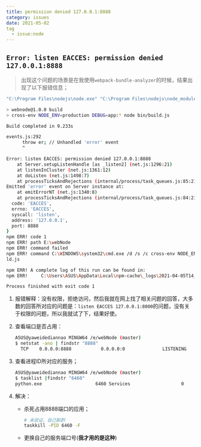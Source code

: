 ```yaml
---
title: permission denied 127.0.0.1:8888
category: issues
date: 2021-05-02
tag
  - issue:node
---
```


## `Error: listen EACCES: permission denied 127.0.0.1:8888`

> 出现这个问题的场景是在我使用`webpack-bundle-analyzer`的时候，结果出现了以下报错信息；

```bash
"C:\Program Files\nodejs\node.exe" "C:\Program Files\nodejs\node_modules\npm\bin\npm-cli.js" run build --scripts-prepend-node-path=auto

> webnode@1.0.0 build
> cross-env NODE_ENV=production DEBUG=app:* node bin/build.js

Build completed in 9.233s

events.js:292
      throw er; // Unhandled 'error' event
      ^

Error: listen EACCES: permission denied 127.0.0.1:8888
    at Server.setupListenHandle [as _listen2] (net.js:1296:21)
    at listenInCluster (net.js:1361:12)
    at doListen (net.js:1498:7)
    at processTicksAndRejections (internal/process/task_queues.js:85:21)
Emitted 'error' event on Server instance at:
    at emitErrorNT (net.js:1340:8)
    at processTicksAndRejections (internal/process/task_queues.js:84:21) {
  code: 'EACCES',
  errno: 'EACCES',
  syscall: 'listen',
  address: '127.0.0.1',
  port: 8888
}
npm ERR! code 1
npm ERR! path E:\webNode
npm ERR! command failed
npm ERR! command C:\WINDOWS\system32\cmd.exe /d /s /c cross-env NODE_ENV=production DEBUG=app:* node bin/bui
ld.js

npm ERR! A complete log of this run can be found in:
npm ERR!     C:\Users\ASUS\AppData\Local\npm-cache\_logs\2021-04-05T14_29_00_634Z-debug.log

Process finished with exit code 1

```

1. 报错解释：没有权限，拒绝访问，然后我就在网上找了相关问题的回答，大多数的回答所对应的问题是：`listen EACCES 127.0.0.1:8000`的问题，没有关于权限的问题，所以我就试了下，结果好使。

2. 查看端口是否占用：

   ```bash
   ASUS@yaweidediannao MINGW64 /e/webNode (master)
   $ netstat -ano | findstr "8888"
     TCP    0.0.0.0:8888           0.0.0.0:0              LISTENING       6460
   
   ```

3. 查看进程ID所对应的服务；

   ```bash
   ASUS@yaweidediannao MINGW64 /e/webNode (master)
   $ tasklist |findstr "6460"
   python.exe                    6460 Services                   0      3,444 K
   
   ```

4. 解决：

   - 杀死占用8888端口的应用；

     ```bash
     # 未验证，自己斟酌
     taskkill -PID 6460 -F
     ```

   - 更换自己的服务端口号(**我才用的是这种**)


